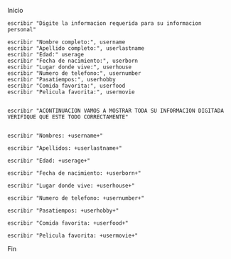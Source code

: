 Inicio

    escribir "Digite la informacion requerida para su informacion personal"

    escribir "Nombre completo:", username
    escribir "Apellido completo:", userlastname
    escribir "Edad:" userage
    escribir "Fecha de nacimiento:", userborn
    escribir "Lugar donde vive:", userhouse
    escribir "Numero de telefono:", usernumber
    escribir "Pasatiempos:", userhobby
    escribir "Comida favorita:", userfood
    escribir "Pelicula favorita:", usermovie


    escribir "ACONTINUACION VAMOS A MOSTRAR TODA SU INFORMACION DIGITADA VERIFIQUE QUE ESTE TODO CORRECTAMENTE"


    escribir "Nombres: +username+"

    escribir "Apellidos: +userlastname+"

    escribir "Edad: +userage+"

    escribir "Fecha de nacimiento: +userborn+"

    escribir "Lugar donde vive: +userhouse+"

    escribir "Numero de telefono: +usernumber+"

    escribir "Pasatiempos: +userhobby+"

    escribir "Comida favorita: +userfood+"

    escribir "Pelicula favorita: +usermovie+"

Fin